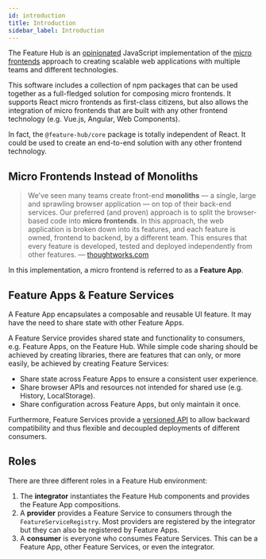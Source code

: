 ```yaml
---
id: introduction
title: Introduction
sidebar_label: Introduction
---
```


The Feature Hub is an [opinionated][our-requirements-for-micro-frontends]
JavaScript implementation of the [micro
frontends][micro-frontends-instead-of-monoliths] approach to creating scalable
web applications with multiple teams and different technologies.

This software includes a collection of npm packages that can be used together as
a full-fledged solution for composing micro frontends. It supports React micro
frontends as first-class citizens, but also allows the integration of micro
frontends that are built with any other frontend technology (e.g. Vue.js,
Angular, Web Components).

In fact, the `@feature-hub/core` package is totally independent of React. It
could be used to create an end-to-end solution with any other frontend
technology.

## Micro Frontends Instead of Monoliths

> We've seen many teams create front-end **monoliths** — a single, large and
> sprawling browser application — on top of their back-end services. Our
> preferred (and proven) approach is to split the browser-based code into
> **micro frontends**. In this approach, the web application is broken down into
> its features, and each feature is owned, frontend to backend, by a different
> team. This ensures that every feature is developed, tested and deployed
> independently from other features. — [thoughtworks.com][thoughtworks]

In this implementation, a micro frontend is referred to as a **Feature App**.

## Feature Apps & Feature Services

A Feature App encapsulates a composable and reusable UI feature. It may have the
need to share state with other Feature Apps.

A Feature Service provides shared state and functionality to consumers, e.g.
Feature Apps, on the Feature Hub. While simple code sharing should be achieved
by creating libraries, there are features that can only, or more easily, be
achieved by creating Feature Services:

- Share state across Feature Apps to ensure a consistent user experience.
- Share browser APIs and resources not intended for shared use (e.g. History,
  LocalStorage).
- Share configuration across Feature Apps, but only maintain it once.

Furthermore, Feature Services provide a [versioned
API][providing-a-versioned-api] to allow backward compatibility and thus
flexible and decoupled deployments of different consumers.

## Roles

There are three different roles in a Feature Hub environment:

1.  The **integrator** instantiates the Feature Hub components and provides the
    Feature App compositions.
2.  A **provider** provides a Feature Service to consumers through the
    `FeatureServiceRegistry`. Most providers are registered by the integrator
    but they can also be registered by Feature Apps.
3.  A **consumer** is everyone who consumes Feature Services. This can be a
    Feature App, other Feature Services, or even the integrator.

[micro-frontends-instead-of-monoliths]:
  /docs/getting-started/introduction#micro-frontends-instead-of-monoliths
[our-requirements-for-micro-frontends]:
  /docs/getting-started/motivation#our-requirements-for-micro-frontends
[providing-a-versioned-api]:
  /docs/guides/writing-a-feature-service#providing-a-versioned-api
[thoughtworks]: https://www.thoughtworks.com/de/radar/techniques/micro-frontends
